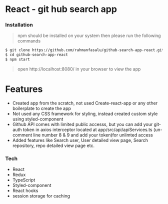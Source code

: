 # React - git hub search app

### Installation

> npm should be installed on your system
> then please run the following commands

```sh
$ git clone https://github.com/rahmanfasalu/github-search-app-react.git
$ cd github-search-app-react
$ npm start
```

> open http://localhost:8080/ in your browser to view the app

# Features

- Created app from the scratch, not used Create-react-app or any other boilerplate to create the app
- Not used any CSS framework for styling, instead created custom style using styled-component
- Github API comes with limited public accesss, but you can add your git-auth token in axios interceptor located at app/src/api/apiServices.ts (un-comment line number 8 & 9 and add your token)for unlimted access
- Added features like Search user, User detailed view page, Search repository, repo detailed view page etc.

### Tech

- React
- Redux
- TypeScript
- Styled-component
- React hooks
- session storage for caching
